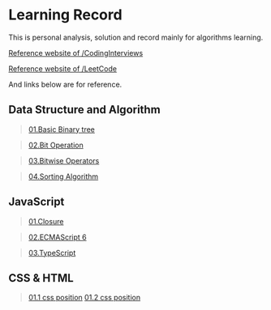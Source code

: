 # Learning Record
This is personal analysis, solution and record mainly for algorithms learning.

[Reference website of /CodingInterviews](https://www.nowcoder.com/ta/coding-interviews)

[Reference website of /LeetCode](https://leetcode.com/problemset/all/)

And links below are for reference.

## Data Structure and Algorithm 
>[01.Basic Binary tree](https://www.jianshu.com/p/bf73c8d50dc2)

>[02.Bit Operation](https://www.jianshu.com/p/36ba5d65804f)

>[03.Bitwise Operators](https://developer.mozilla.org/zh-CN/docs/Web/JavaScript/Reference/Operators/Bitwise_Operators)

>[04.Sorting Algorithm](https://www.cnblogs.com/AlbertP/p/10847627.html)

## JavaScript
>[01.Closure](http://www.ruanyifeng.com/blog/2009/08/learning_javascript_closures.html)

>[02.ECMAScript 6](https://es6.ruanyifeng.com/)

>[03.TypeScript](https://github.com/Chihihill/typescript-tutorial/blob/master/README.md)


## CSS & HTML
>[01.1 css position](http://zh.learnlayout.com/position.html)
>[01.2 css position](https://developer.mozilla.org/zh-CN/docs/Web/CSS/position) 
